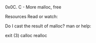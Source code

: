 0x0C. C - More malloc, free

Resources
Read or watch:

Do I cast the result of malloc?
man or help:

exit (3)
calloc
realloc
